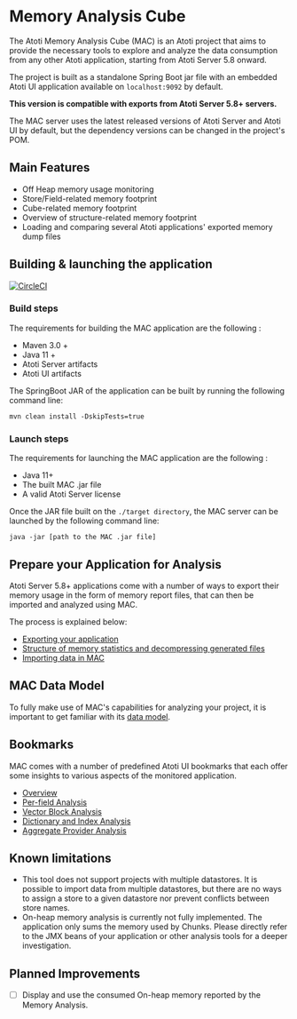# Memory Analysis Cube

The Atoti Memory Analysis Cube (MAC) is an Atoti project that aims to provide
the necessary tools to explore and analyze the data consumption from any other
Atoti application, starting from Atoti Server 5.8 onward.

The project is built as a standalone Spring Boot jar file with an embedded
Atoti UI application available on `localhost:9092` by default.

**This version is compatible with exports from Atoti Server 5.8+ servers.**

The MAC server uses the latest released versions of Atoti Server and Atoti UI by default,
but the dependency versions can be changed in the project's POM.

## Main Features

* Off Heap memory usage monitoring 
* Store/Field-related memory footprint
* Cube-related memory footprint
* Overview of structure-related memory footprint
* Loading and comparing several Atoti applications' exported memory
  dump files

## Building & launching the application

[![CircleCI](https://dl.circleci.com/status-badge/img/gh/activeviam/mac/tree/main.svg?style=svg)](https://dl.circleci.com/status-badge/redirect/gh/activeviam/mac/tree/main)

### Build steps
The requirements for building the MAC application are the following : 
  - Maven 3.0 +
  - Java 11 +
  - Atoti Server artifacts
  - Atoti UI artifacts

The SpringBoot JAR of the application can be built by running the following command line:

```
mvn clean install -DskipTests=true
```

### Launch steps

The requirements for launching the MAC application are the following :
  - Java 11+
  - The built MAC .jar file
  - A valid Atoti Server license

Once the JAR file built on the `./target directory`, the MAC server can be launched by the following command line:

```
java -jar [path to the MAC .jar file]
```

## Prepare your Application for Analysis

Atoti Server 5.8+ applications come with a number of ways to export their memory
usage in the form of memory report files, that can then be imported and analyzed
using MAC.

The process is explained below:

* [Exporting your application](docs/setting_up/exporting.md)
* [Structure of memory statistics and decompressing generated
  files](docs/setting_up/statistics.md)
* [Importing data in MAC](docs/setting_up/importing.md)

## MAC Data Model

To fully make use of MAC's capabilities for analyzing your project, it is
important to get familiar with its [data model](docs/data_model.md).

## Bookmarks

MAC comes with a number of predefined Atoti UI bookmarks that each offer some insights to
various aspects of the monitored application.

* [Overview](docs/bookmarks/overview.md)
* [Per-field Analysis](docs/bookmarks/fields.md)
* [Vector Block Analysis](docs/bookmarks/vectors.md)
* [Dictionary and Index
  Analysis](docs/bookmarks/dictionaries_indexes.md)
* [Aggregate Provider Analysis](docs/bookmarks/aggregate_providers.md)

## Known limitations

* This tool does not support projects with multiple datastores. It is possible
  to import data from multiple datastores, but there are no ways to assign a
  store to a given datastore nor prevent conflicts between store names.
* On-heap memory analysis is currently not fully implemented. The application
  only sums the memory used by Chunks. Please directly refer to the JMX beans of
  your application or other analysis tools for a deeper investigation.

## Planned Improvements

- [ ] Display and use the consumed On-heap memory reported by the Memory
  Analysis.
